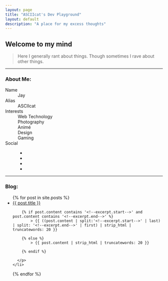 ```yaml
---
layout: page
title: "ASCIIcat's Dev Playground"
layout: default
description: "A place for my excess thoughts"
---
```

## [](#header-2) Welcome to my mind

> Here I generally rant about things.
> Though sometimes I rave about other things.

* * *

### [](#header-3) About Me:

<dl>
<dt>Name</dt>
<dd>Jay</dd>
<dt>Alias</dt>
<dd>ASCIIcat</dd>
<dt>Interests</dt>
<dd>Web Technology</dd>
<dd>Photography</dd>
<dd>Animé</dd>
<dd>Design</dd>
<dd>Gaming</dd>
<dt>Social</dt>
<dd>
  <ul>
    <li><a href="http://asciicatdesigns.deviantart.com/" target="_blank"><i class="fa fa-deviantart fa-2x" aria-hidden="true"></i></a></li>
    <li><a href="https://github.com/asciicat" target="_blank"><i class="fa fa-github fa-2x" aria-hidden="true"></i></li>
    <li><a href="https://twitter.com/ASCIIcat_Jay" target="_blank"><i class="fa fa-twitter fa-2x" aria-hidden="true"></i></li>
    <li><a href="https://www.instagram.com/asciicatdesigns/" target="_blank"><i class="fa fa-instagram fa-2x" aria-hidden="true"></i></li>
  </ul>
</dd>
</dl>

* * *

### [](#header-3) Blog:
<ul>
  {% for post in site.posts %}
    <li>
      <a href="{{ post.url }}">{{ post.title }}</a>
      <p class="post-excerpt">

        {% if post.content contains '<!--excerpt.start-->' and post.content contains '<!--excerpt.end-->' %}
        	> {{ ((post.content | split:'<!--excerpt.start-->' | last) | split: '<!--excerpt.end-->' | first) | strip_html | truncatewords: 20 }}

        {% else %}
        	> {{ post.content | strip_html | truncatewords: 20 }}

        {% endif %}

      </p>
    </li>
  {% endfor %}
</ul>
